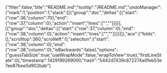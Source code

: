 {"filter":false,"title":"README.md","tooltip":"/README.md","undoManager":{"mark":1,"position":1,"stack":[[{"group":"doc","deltas":[{"start":{"row":36,"column":70},"end":{"row":37,"column":0},"action":"insert","lines":["",""]}]}],[{"group":"doc","deltas":[{"start":{"row":37,"column":0},"end":{"row":38,"column":0},"action":"insert","lines":["",""]}]}]]},"ace":{"folds":[],"scrolltop":360,"scrollleft":0,"selection":{"start":{"row":38,"column":0},"end":{"row":38,"column":0},"isBackwards":false},"options":{"guessTabSize":true,"useWrapMode":false,"wrapToView":true},"firstLineState":0},"timestamp":1429199269000,"hash":"5442d7439c872274a0feb53e7ee87bee5d902bab"}